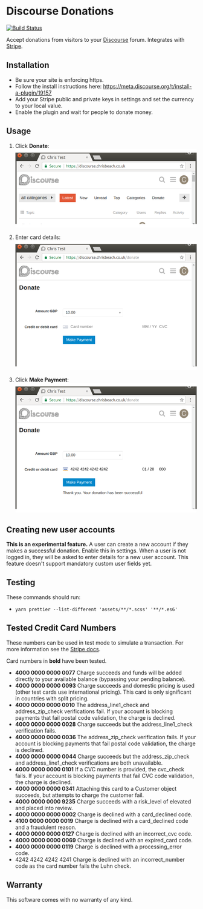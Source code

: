 # Discourse Donations

[![Build Status](https://travis-ci.org/rimian/discourse-donations.svg?branch=master)](https://travis-ci.org/rimian/discourse-donations)

Accept donations from visitors to your [Discourse](https://www.discourse.org/) forum. Integrates with [Stripe](https://stripe.com).

## Installation

* Be sure your site is enforcing https.
* Follow the install instructions here: https://meta.discourse.org/t/install-a-plugin/19157
* Add your Stripe public and private keys in settings and set the currency to your local value.
* Enable the plugin and wait for people to donate money.

## Usage

1. Click **Donate**:
![Menu Link](doc/menulink.png)

1. Enter card details:
![Enter card details](doc/pre-payment.png)

1. Click **Make Payment**:
![Enter card details](doc/post-payment.png)

## Creating new user accounts

**This is an experimental feature.** A user can create a new account if they makes a successful donation. Enable this in settings. When a user is not logged in, they will be asked to enter details for a new user account. This feature doesn't support mandatory custom user fields yet.

## Testing

These commands should run:

* ```yarn prettier --list-different 'assets/**/*.scss' '**/*.es6'```

## Tested Credit Card Numbers

These numbers can be used in test mode to simulate a transaction. For more information see the [Stripe docs](https://stripe.com/docs/testing).

Card numbers in **bold** have been tested.

* **4000 0000 0000 0077**	Charge succeeds and funds will be added directly to your available balance (bypassing your pending balance).
* **4000 0000 0000 0093**	Charge succeeds and domestic pricing is used (other test cards use international pricing). This card is only significant in countries with split pricing.
* **4000 0000 0000 0010**	The address_line1_check and address_zip_check verifications fail. If your account is blocking payments that fail postal code validation, the charge is declined.
* **4000 0000 0000 0028**	Charge succeeds but the address_line1_check verification fails.
* **4000 0000 0000 0036**	The address_zip_check verification fails. If your account is blocking payments that fail postal code validation, the charge is declined.
* **4000 0000 0000 0044**	Charge succeeds but the address_zip_check and address_line1_check verifications are both unavailable.
* **4000 0000 0000 0101**   If a CVC number is provided, the cvc_check fails. If your account is blocking payments that fail CVC code validation, the charge is declined.
* **4000 0000 0000 0341**	Attaching this card to a Customer object succeeds, but attempts to charge the customer fail.
* **4000 0000 0000 9235**	Charge succeeds with a risk_level of elevated and placed into review.
* **4000 0000 0000 0002**	Charge is declined with a card_declined code.
* **4100 0000 0000 0019**	Charge is declined with a card_declined code and a fraudulent reason.
* **4000 0000 0000 0127**	Charge is declined with an incorrect_cvc code.
* **4000 0000 0000 0069**	Charge is declined with an expired_card code.
* **4000 0000 0000 0119**	Charge is declined with a processing_error code.
* 4242 4242 4242 4241	Charge is declined with an incorrect_number code as the card number fails the Luhn check.

## Warranty

This software comes with no warranty of any kind.
